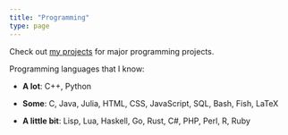 ```yaml
---
title: "Programming"
type: page
---
```



Check out [my projects](/projects) for major programming projects.

Programming languages that I know:

- **A lot**: C++, Python

- **Some**: C, Java, Julia, HTML, CSS, JavaScript, SQL, Bash, Fish, LaTeX

- **A little bit**: Lisp, Lua, Haskell, Go, Rust, C#, PHP, Perl, R, Ruby
